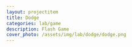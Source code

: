 ```yaml
---
layout: projectitem
title: Dodge 
categories: lab/game
description: Flash Game 
cover_photo: /assets/img/lab/dodge/dodge.png
---
```

